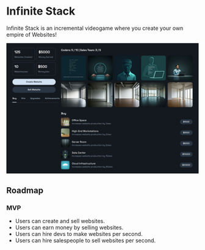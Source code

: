# Infinite Stack

Infinite Stack is an incremental videogame where you create your own empire of Websites!

![Game Preview](./preview.jpg)

## Roadmap

### MVP

- Users can create and sell websites.
- Users can earn money by selling websites.
- Users can hire devs to make websites per second.
- Users can hire salespeople to sell websites per second.
